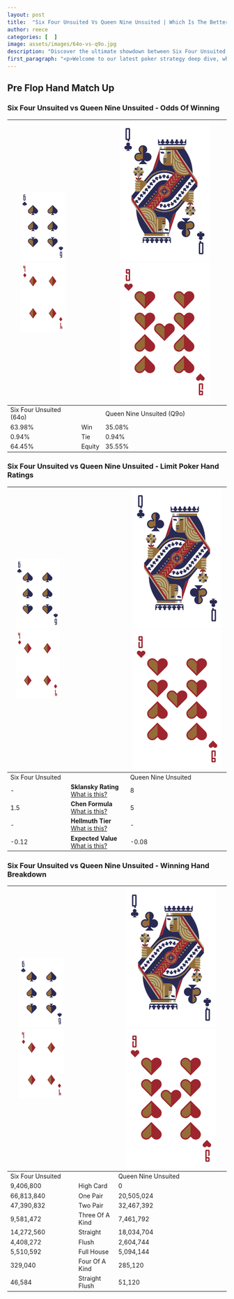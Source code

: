 ```yaml
---
layout: post
title:  "Six Four Unsuited Vs Queen Nine Unsuited | Which Is The Better Hand In Poker? A Complete Guide"
author: reece
categories: [  ]
image: assets/images/64o-vs-q9o.jpg
description: "Discover the ultimate showdown between Six Four Unsuited and Queen Nine Unsuited in poker! Uncover the odds, strategies, and scenarios where one hand triumphs over the other. Get ready to up your poker game with this thrilling analysis."
first_paragraph: "<p>Welcome to our latest poker strategy deep dive, where we're pitting two distinct hands against each other in a high-stakes showdown: Six Four Unsuited vs Queen Nine Unsuited.</p><p>In the dynamic world of poker, every decision counts, and knowing which hand holds the upper hand is key to your success at the table.</p><p>In this article, we'll dissect these two hands, explore the scenarios where one dominates the other, and equip you with the knowledge to make strategic choices that can tip the odds in your favor.</p><p>Get ready to unravel the intriguing dynamics of these poker hands and elevate your game to new heights.</p>"
---
```




[comment]: # (sp0)

## Pre Flop Hand Match Up

<div class="table hand-ratings" markdown="1"> 



### Six Four Unsuited vs Queen Nine Unsuited - Odds Of Winning


    
| ![image info](assets/images/hand1/6.png) ![image info](assets/images/hand1/4o.png) |  | ![image info](assets/images/hand2/Q.png) ![image info](assets/images/hand2/9o.png) |
| -------- | -------- | -------- |
| Six Four Unsuited (64o) |  | Queen Nine Unsuited (Q9o) |
| 63.98% | Win | 35.08% |
| 0.94% | Tie | 0.94% |
| 64.45% | Equity | 35.55% |




[comment]: # (sp1)



### Six Four Unsuited vs Queen Nine Unsuited - Limit Poker Hand Ratings


    
| ![image info](assets/images/hand1/6.png) ![image info](assets/images/hand1/4o.png) |  | ![image info](assets/images/hand2/Q.png) ![image info](assets/images/hand2/9o.png) |
| -------- | -------- | -------- |
| Six Four Unsuited |  | Queen Nine Unsuited |
| - | **Sklansky Rating** [What is this?](/sklansky-rating-explained) | 8 |
| 1.5 | **Chen Formula** [What is this?](/chen-formula-explained) | 5 |
| - | **Hellmuth Tier** [What is this?](/Hellmuth-tier-explained) | - |
| -0.12 | **Expected Value** [What is this?](/expected-value-explained) | -0.08 |




[comment]: # (sp2)



### Six Four Unsuited vs Queen Nine Unsuited - Winning Hand Breakdown


    
| ![image info](assets/images/hand1/6.png) ![image info](assets/images/hand1/4o.png) |  | ![image info](assets/images/hand2/Q.png) ![image info](assets/images/hand2/9o.png) |
| -------- | -------- | -------- |
| Six Four Unsuited |  | Queen Nine Unsuited |
| 9,406,800 | High Card | 0 |
| 66,813,840 | One Pair | 20,505,024 |
| 47,390,832 | Two Pair | 32,467,392 |
| 9,581,472 | Three Of A Kind | 7,461,792 |
| 14,272,560 | Straight | 18,034,704 |
| 4,408,272 | Flush | 2,604,744 |
| 5,510,592 | Full House | 5,094,144 |
| 329,040 | Four Of A Kind | 285,120 |
| 46,584 | Straight Flush | 51,120 |




[comment]: # (sp3)



</div>

[comment]: # (sp4)



[comment]: # (sp5)

